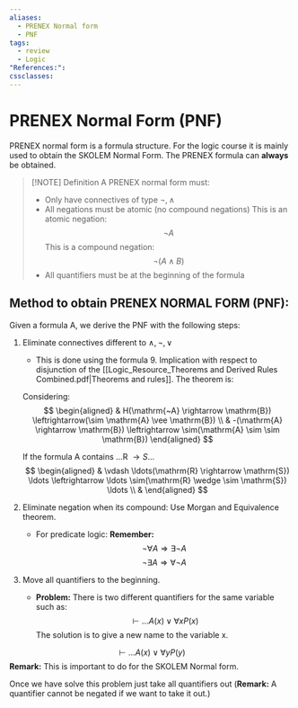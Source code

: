 ```yaml
---
aliases:
  - PRENEX Normal form
  - PNF
tags:
  - review
  - Logic
"References:": 
cssclasses:
---
```

# PRENEX Normal Form (PNF)
PRENEX normal form is a formula structure. For the logic course it is mainly used to obtain the SKOLEM Normal Form.
The PRENEX formula can **always** be obtained.

> [!NOTE] Definition
> A PRENEX normal form must: 
> + Only have connectives of type $\lnot, \land$
> + All negations must be atomic (no compound negations)
> 	This is an atomic negation: 
> 	$$
> 	\lnot A
> 	$$
> 	This is a compound negation:
> 	$$
> 	\lnot (A \land B)
> 	$$
> + All quantifiers must be at the beginning of the formula
> 

## Method to obtain PRENEX NORMAL FORM (PNF):
Given a formula A, we derive the PNF with the following steps:
1. Eliminate connectives different to $\land, \lnot, \lor$
	+ This is done using the formula 9. Implication with respect to disjunction of the [[Logic_Resource_Theorems and Derived Rules Combined.pdf|Theorems and rules]]. 
	The theorem is:
	
	Considering:
	$$
	\begin{aligned}
	& H(\mathrm{~A} \rightarrow \mathrm{B}) \leftrightarrow(\sim \mathrm{A} \vee \mathrm{B}) \\
	& -(\mathrm{A} \rightarrow \mathrm{B}) \leftrightarrow \sim(\mathrm{A} \sim \sim \mathrm{B})
	\end{aligned}
	$$
	
	If the formula A contains ...R $\rightarrow S$...
	$$
	\begin{aligned}
	& \vdash \ldots(\mathrm{R} \rightarrow \mathrm{S}) \ldots \leftrightarrow \ldots \sim(\mathrm{R} \wedge \sim \mathrm{S}) \ldots \\
	&
	\end{aligned}
	$$
2. Eliminate negation when its compound: Use Morgan and Equivalence theorem.
	+ For predicate logic: **Remember:** 
$$
	\lnot \forall A \Rightarrow \exists \lnot A
$$
$$
\lnot \exists A \Rightarrow \forall \lnot A
$$
3. Move all quantifiers to the beginning.
	+ **Problem:** There is two different quantifiers for the same variable such as: 
$$
	\vdash ... A(x)\lor \forall xP(x) 
$$
The solution is to give a new name to the variable x. 

$$
	\vdash ... A(x)\lor \forall yP(y) 
$$
**Remark:** This is important to do for the SKOLEM Normal form. 

Once we have solve this problem just take all quantifiers out (**Remark:** A quantifier cannot be negated if we want to take it out.)